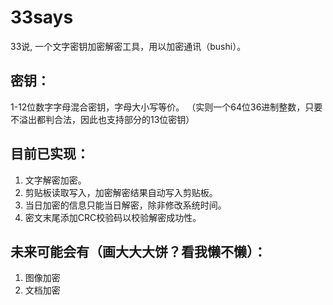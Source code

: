 # 33says
33说, 一个文字密钥加密解密工具，用以加密通讯（bushi）。

## 密钥：
1-12位数字字母混合密钥，字母大小写等价。
（实则一个64位36进制整数，只要不溢出都判合法，因此也支持部分的13位密钥）

## 目前已实现：
1) 文字解密加密。
2) 剪贴板读取写入，加密解密结果自动写入剪贴板。
2) 当日加密的信息只能当日解密，除非修改系统时间。
3) 密文末尾添加CRC校验码以校验解密成功性。

## 未来可能会有（画大大大饼？看我懒不懒）：
1) 图像加密
2) 文档加密
